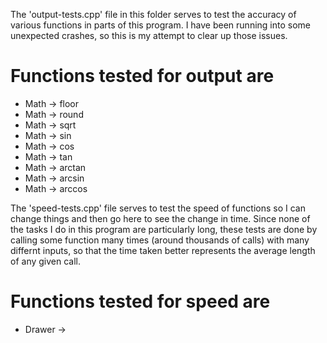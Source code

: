 The 'output-tests.cpp' file in this folder serves to test the accuracy of various functions in parts of this program.
I have been running into some unexpected crashes, so this is my attempt to clear up those issues.

# Functions tested for output are
- Math -> floor
- Math -> round
- Math -> sqrt
- Math -> sin
- Math -> cos
- Math -> tan
- Math -> arctan
- Math -> arcsin
- Math -> arccos

The 'speed-tests.cpp' file serves to test the speed of functions so I can change things and then go here to see the change in time.
Since none of the tasks I do in this program are particularly long, these tests are done by calling some function many times (around thousands of calls) with many differnt inputs, so that the time taken better represents the average length of any given call.

# Functions tested for speed are
- Drawer -> 